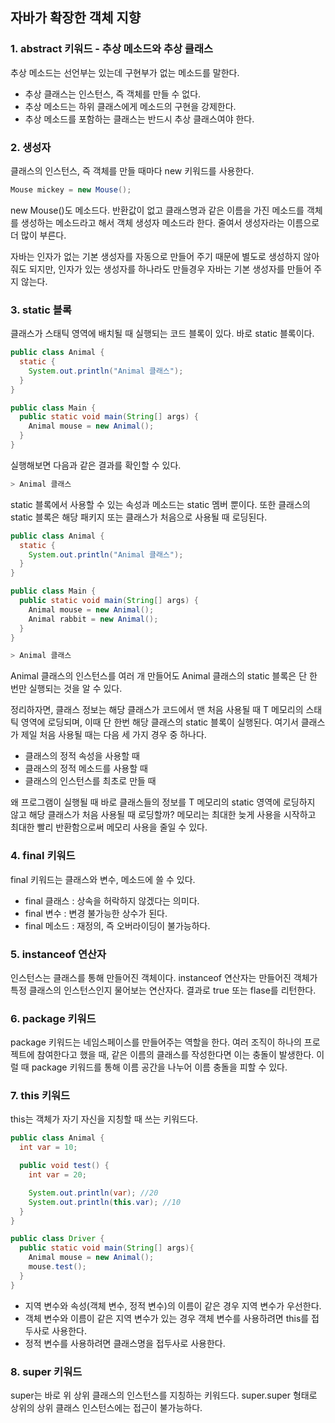 ## 자바가 확장한 객체 지향

### 1. abstract 키워드 - 추상 메소드와 추상 클래스

추상 메소드는 선언부는 있는데 구현부가 없는 메소드를 말한다.

- 추상 클래스는 인스턴스, 즉 객체를 만들 수 없다. 
- 추상 메소드는 하위 클래스에게 메소드의 구현을 강제한다.
- 추상 메소드를 포함하는 클래스는 반드시 추상 클래스여야 한다.

### 2. 생성자

클래스의 인스턴스, 즉 객체를 만들 때마다 new 키워드를 사용한다.

```java
Mouse mickey = new Mouse();
```

new Mouse()도 메소드다. 반환값이 없고 클래스명과 같은 이름을 가진 메소드를 객체를 생성하는 메소드라고 해서 객체 생성자 메소드라 한다. 줄여서 생성자라는 이름으로 더 많이 부른다. 

자바는 인자가 없는 기본 생성자를 자동으로 만들어 주기 때문에 별도로 생성하지 않아줘도 되지만, 인자가 있는 생성자를 하나라도 만들경우 자바는 기본 생성자를 만들어 주지 않는다.

### 3. static 블록

클래스가 스태틱 영역에 배치될 때 실행되는 코드 블록이 있다. 바로 static 블록이다.

```java
public class Animal {
  static {
    System.out.println("Animal 클래스");
  }
}
```

```java
public class Main {
  public static void main(String[] args) {
    Animal mouse = new Animal();
  }
}
```

실행해보면 다음과 같은 결과를 확인할 수 있다.

```java
> Animal 클래스
```

static 블록에서 사용할 수 있는 속성과 메소드는 static 멤버 뿐이다. 또한 클래스의 static 블록은 해당 패키지 또는 클래스가 처음으로 사용될 때 로딩된다.

```java
public class Animal {
  static {
    System.out.println("Animal 클래스");
  }
}

public class Main {
  public static void main(String[] args) {
    Animal mouse = new Animal();
    Animal rabbit = new Animal();
  }
}
```
```java
> Animal 클래스
```

Animal 클래스의 인스턴스를 여러 개 만들어도 Animal 클래스의 static 블록은 단 한 번만 실행되는 것을 알 수 있다.

정리하자면, 클래스 정보는 해당 클래스가 코드에서 맨 처음 사용될 때 T 메모리의 스태틱 영역에 로딩되며, 이때 단 한번 해당 클래스의 static 블록이 실행된다. 여기서 클래스가 제일 처음 사용될 때는 다음 세 가지 경우 중 하나다.

- 클래스의 정적 속성을 사용할 때
- 클래스의 정적 메소드를 사용할 때
- 클래스의 인스턴스를 최초로 만들 때

왜 프로그램이 실행될 때 바로 클래스들의 정보를 T 메모리의 static 영역에 로딩하지 않고 해당 클래스가 처음 사용될 때 로딩할까? 메모리는 최대한 늦게 사용을 시작하고 최대한 빨리 반환함으로써 메모리 사용을 줄일 수 있다.

### 4. final 키워드

final 키워드는 클래스와 변수, 메소드에 쓸 수 있다.

- final 클래스 : 상속을 허락하지 않겠다는 의미다.
- final 변수 : 변경 불가능한 상수가 된다.
- final 메소드 : 재정의, 즉 오버라이딩이 불가능하다.

### 5. instanceof 연산자

인스턴스는 클래스를 통해 만들어진 객체이다. instanceof 연산자는 만들어진 객체가 특정 클래스의 인스턴스인지 물어보는 연산자다. 결과로 true 또는 flase를 리턴한다.

### 6. package 키워드

package 키워드는 네임스페이스를 만들어주는 역할을 한다. 여러 조직이 하나의 프로젝트에 참여한다고 했을 때, 같은 이름의 클래스를 작성한다면 이는 충돌이 발생한다. 이럴 때 package 키워드를 통해 이름 공간을 나누어 이름 충돌을 피할 수 있다.

### 7. this 키워드

this는 객체가 자기 자신을 지칭할 때 쓰는 키워드다.

```java
public class Animal {
  int var = 10;

  public void test() {
    int var = 20;

    System.out.println(var); //20
    System.out.println(this.var); //10
  }
}

public class Driver {
  public static void main(String[] args){
    Animal mouse = new Animal();
    mouse.test();
  }
}
```

- 지역 변수와 속성(객체 변수, 정적 변수)의 이름이 같은 경우 지역 변수가 우선한다.
- 객체 변수와 이름이 같은 지역 변수가 있는 경우 객체 변수를 사용하려면 this를 접두사로 사용한다.
- 정적 변수를 사용하려면 클래스명을 접두사로 사용한다.

### 8. super 키워드

super는 바로 위 상위 클래스의 인스턴스를 지칭하는 키워드다. super.super 형태로 상위의 상위 클래스 인스턴스에는 접근이 불가능하다.
